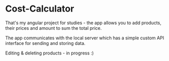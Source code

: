 # Cost-Calculator

That's my angular project for studies -  the app allows you to add products, their prices and amount to sum the total price.

The app communicates with the local server which has a simple custom API interface for sending and storing data.

Editing & deleting products - in progress :)
